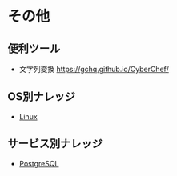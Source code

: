 # その他

## 便利ツール
* 文字列変換
https://gchq.github.io/CyberChef/


## OS別ナレッジ
* [Linux](linux/)

## サービス別ナレッジ
* [PostgreSQL](postgresql/)